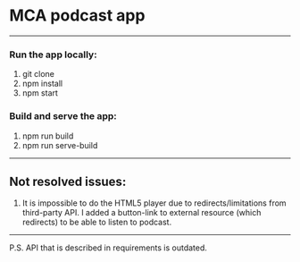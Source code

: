 # MCA podcast app

---

### Run the app locally:
1. git clone 
2. npm install
3. npm start

### Build and serve the app:
1. npm run build
2. npm run serve-build

---

## Not resolved issues:
1. It is impossible to do the HTML5 player due to redirects/limitations from third-party API. I added a button-link to external resource (which redirects) to be able to listen to podcast.

---

P.S. API that is described in requirements is outdated.
